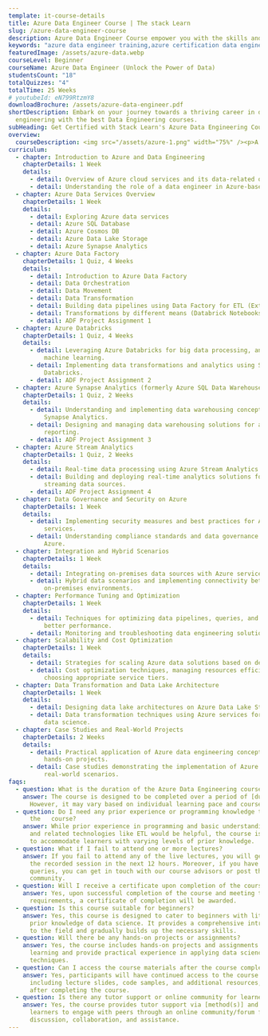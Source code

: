 ```yaml
---
template: it-course-details
title: Azure Data Engineer Course | The stack Learn
slug: /azure-data-engineer-course
description: Azure Data Engineer Course empower you with the skills and expertise needed to excel in the dynamic world of data engineering.
keywords: "azure data engineer training,azure certification data engineer,dp 203 data engineering on microsoft azure,azure data engineer certification dp 203,azure data engineer full course"
featuredImage: /assets/azure-data.webp
courseLevel: Beginner
courseName: Azure Data Engineer (Unlock the Power of Data)
studentsCount: "18"
totalQuizzes: "4"
totalTime: 25 Weeks
# youtubeId: eN799RtzmY8
downloadBrochure: /assets/azure-data-engineer.pdf
shortDescription: Embark on your journey towards a thriving career in data
  engineering with the best Data Engineering courses.
subHeading: Get Certified with Stack Learn's Azure Data Engineering Course Online
overview:
  courseDescription: <img src="/assets/azure-1.png" width="75%" /><p>A data engineer is in charge of making the data integration, transformation and consolidation from different lines of business data and big data sources into one or more structured formats useful for creating predictive, actionable analytics solutions. Stack Learn has a bespoke <b>Azure Data Engineering Course Online</b> that will train you in the skills and knowledge you need to succeed in this role. Whether you are a beginner or already have experience in data engineering, this course covers the basics of the Azure data services and best practice. Enrolling in this course you will get certified with an internationally recognized certification path, ensuring your successful future.</p><p>The quantitative <b>Azure certification</b> is a reflection of your skills and becomes proof that you are one of the best options for various data engineering roles. In this course, you will learn about the data storage, the processing, the security, and the foundation":" all you need to know to become an <b>Azure Data Engineer</b>. As the need for data engineers continues to increase, it has become increasingly important to ensure that you have <b>Azure data engineer skills</b> under your belt to remain competitive in today's job market.</p><p>Our Stack Learn's <b>Azure data engineering course online</b> is a combination of video lectures, practicals, and interactive assignments to appeal to different learning tastes. This way, you learn how to take theoretical knowledge and apply it to practical problems, which boosts your ability to tackle challenges and your technical skills. This is why we regularly update our course content to meet the latest development in data engineering education.</p><h4>Course Content and Structure</h4><img src="/assets/azure-2.jpg" width="75%" /><p>Stack Learn - <b>Azure Data Engineering Course</b> - It covers all the topics of Data Engineering on Azure crustfully. We have a detailed curriculum with in-depth knowledge in Data ingestion, Transformation, Storage, Security Networks, etc. Within each module, they reinforce and add new features that will increase, fluidly, in complexity as you learn.</p><h4>Data Ingestion and Storage</h4><img src="/assets/azure-3.jpg" width="100%" /><p>This course starts with detailed explanations for Data Ingestion Techniques as it covers the ways of importing the data from different sources to Azure. You will get your hands on Azure Data Factory, Azure Databricks, and Azure Stream Analytics, to design data pipelines that provide a seamless, fault-tolerant, data comfort.</p><p>Another essential part of our course is data storage. You will also learn how to use Azure Data Lake Storage, Azure SQL Database and Azure Cosmos DB These are important assets as we scale data and make it available for analysis.</p><h4>Processing and Transformation of Data</h4><p>Then the course moves to data processing and transformation. Azure Databricks and Azure Synapse Analytics for data processing and transformation Whether it be writing intricate data processing scripts or making use of machine learning algorithms to extract meaning from data. Provides practical, hands-on experience through carefully-sized, bite-sized labs and assignments that approximate real-world data engineering tasks.</p><h4>Data Security and Compliance</h4><p>Regardless of the nature of a data engineering role, data security is always a top concern. The <b>Azure Data Engineering Course at Stack Learn</b> prepare you for Security Best Practices in Azure. This will not only help to encrypt data, manage access controls, but also, to become industry complainant. These modules will leave you know how to securely store and ensure the integrity of sensitive data.</p><h4>Certifications and Future Career</h4><p>Getting an <b>Azure certification</b> is a big accomplishment for a data engineer. This course helps you to pass the Microsoft Certified":" Azure Data Engineer Associate exam, an international certification for your knowledge on <b>azure data engineering</b>. The intensive training and hands-on exams require during the certification process means that only the strongest of the strong can.</p><h4>Why Azure Data Engineering Online Training Course?</h4><p>Key Benefits of <b>Azure data engineering course online</b> at Stack Learn are that it gives you the flexibility to study in your desired time and at your pace. This comes in handy for students who are already working and would like to finish their degree along with their job.</p><p>In addition, the format of our <b>online Azure data engineer courses</b> enables you to take advantage of a number of resources like video lectures, virtual labs, and discussion boards. The learning environment on our online platform also encourages you to interact with classmates as well as your instructors; professors, industry leaders, and classmates come from all around the world.</p><h4>Speak, Schedule and Start</h4><p>The <b>Azure Data Engineering Course online</b> at Stack Learn is an excellent investment for anyone looking to advance their career in data engineering. Our comprehensive curriculum, practical approach, and industry-recognized certification make it one of the <b>best Azure data engineer courses in India</b>. Whether you are a beginner or an experienced professional, this course will equip you with the <b>Azure data engineer skills</b> needed to excel in your role. So, contact us now and enroll today with Stack Learn — take the first step towards becoming a <b>certified Azure Data Engineer</b>.</p><h4>Key Highlights</h4><ul><li><svg stroke="currentColor" fill="currentColor" stroke-width="0" viewBox="0 0 1024 1024" class="icon" height="1em" width="1em" xmlns="http://www.w3.org/2000/svg"><path d="M699 353h-46.9c-10.2 0-19.9 4.9-25.9 13.3L469 584.3l-71.2-98.8c-6-8.3-15.6-13.3-25.9-13.3H325c-6.5 0-10.3 7.4-6.5 12.7l124.6 172.8a31.8 31.8 0 0 0 51.7 0l210.6-292c3.9-5.3.1-12.7-6.4-12.7z"></path><path d="M512 64C264.6 64 64 264.6 64 512s200.6 448 448 448 448-200.6 448-448S759.4 64 512 64zm0 820c-205.4 0-372-166.6-372-372s166.6-372 372-372 372 166.6 372 372-166.6 372-372 372z"></path></svg><span>200 Hrs. of Applied Learning</span></li><li><svg stroke="currentColor" fill="currentColor" stroke-width="0" viewBox="0 0 1024 1024" class="icon" height="1em" width="1em" xmlns="http://www.w3.org/2000/svg"><path d="M699 353h-46.9c-10.2 0-19.9 4.9-25.9 13.3L469 584.3l-71.2-98.8c-6-8.3-15.6-13.3-25.9-13.3H325c-6.5 0-10.3 7.4-6.5 12.7l124.6 172.8a31.8 31.8 0 0 0 51.7 0l210.6-292c3.9-5.3.1-12.7-6.4-12.7z"></path><path d="M512 64C264.6 64 64 264.6 64 512s200.6 448 448 448 448-200.6 448-448S759.4 64 512 64zm0 820c-205.4 0-372-166.6-372-372s166.6-372 372-372 372 166.6 372 372-166.6 372-372 372z"></path></svg><span>Designed for Working Professionals &amp; Freshers</span></li><li><svg stroke="currentColor" fill="currentColor" stroke-width="0" viewBox="0 0 1024 1024" class="icon" height="1em" width="1em" xmlns="http://www.w3.org/2000/svg"><path d="M699 353h-46.9c-10.2 0-19.9 4.9-25.9 13.3L469 584.3l-71.2-98.8c-6-8.3-15.6-13.3-25.9-13.3H325c-6.5 0-10.3 7.4-6.5 12.7l124.6 172.8a31.8 31.8 0 0 0 51.7 0l210.6-292c3.9-5.3.1-12.7-6.4-12.7z"></path><path d="M512 64C264.6 64 64 264.6 64 512s200.6 448 448 448 448-200.6 448-448S759.4 64 512 64zm0 820c-205.4 0-372-166.6-372-372s166.6-372 372-372 372 166.6 372 372-166.6 372-372 372z"></path></svg><span>50+ Industry Projects &amp; Case Studies</span></li><li><svg stroke="currentColor" fill="currentColor" stroke-width="0" viewBox="0 0 1024 1024" class="icon" height="1em" width="1em" xmlns="http://www.w3.org/2000/svg"><path d="M699 353h-46.9c-10.2 0-19.9 4.9-25.9 13.3L469 584.3l-71.2-98.8c-6-8.3-15.6-13.3-25.9-13.3H325c-6.5 0-10.3 7.4-6.5 12.7l124.6 172.8a31.8 31.8 0 0 0 51.7 0l210.6-292c3.9-5.3.1-12.7-6.4-12.7z"></path><path d="M512 64C264.6 64 64 264.6 64 512s200.6 448 448 448 448-200.6 448-448S759.4 64 512 64zm0 820c-205.4 0-372-166.6-372-372s166.6-372 372-372 372 166.6 372 372-166.6 372-372 372z"></path></svg><span>Placement Assistance</span></li><li><svg stroke="currentColor" fill="currentColor" stroke-width="0" viewBox="0 0 1024 1024" class="icon" height="1em" width="1em" xmlns="http://www.w3.org/2000/svg"><path d="M699 353h-46.9c-10.2 0-19.9 4.9-25.9 13.3L469 584.3l-71.2-98.8c-6-8.3-15.6-13.3-25.9-13.3H325c-6.5 0-10.3 7.4-6.5 12.7l124.6 172.8a31.8 31.8 0 0 0 51.7 0l210.6-292c3.9-5.3.1-12.7-6.4-12.7z"></path><path d="M512 64C264.6 64 64 264.6 64 512s200.6 448 448 448 448-200.6 448-448S759.4 64 512 64zm0 820c-205.4 0-372-166.6-372-372s166.6-372 372-372 372 166.6 372 372-166.6 372-372 372z"></path></svg><span>LinkedIn Profile Review</span></li><li><svg stroke="currentColor" fill="currentColor" stroke-width="0" viewBox="0 0 1024 1024" class="icon" height="1em" width="1em" xmlns="http://www.w3.org/2000/svg"><path d="M699 353h-46.9c-10.2 0-19.9 4.9-25.9 13.3L469 584.3l-71.2-98.8c-6-8.3-15.6-13.3-25.9-13.3H325c-6.5 0-10.3 7.4-6.5 12.7l124.6 172.8a31.8 31.8 0 0 0 51.7 0l210.6-292c3.9-5.3.1-12.7-6.4-12.7z"></path><path d="M512 64C264.6 64 64 264.6 64 512s200.6 448 448 448 448-200.6 448-448S759.4 64 512 64zm0 820c-205.4 0-372-166.6-372-372s166.6-372 372-372 372 166.6 372 372-166.6 372-372 372z"></path></svg><span>1:1 Mock Interview</span></li><li><svg stroke="currentColor" fill="currentColor" stroke-width="0" viewBox="0 0 1024 1024" class="icon" height="1em" width="1em" xmlns="http://www.w3.org/2000/svg"><path d="M699 353h-46.9c-10.2 0-19.9 4.9-25.9 13.3L469 584.3l-71.2-98.8c-6-8.3-15.6-13.3-25.9-13.3H325c-6.5 0-10.3 7.4-6.5 12.7l124.6 172.8a31.8 31.8 0 0 0 51.7 0l210.6-292c3.9-5.3.1-12.7-6.4-12.7z"></path><path d="M512 64C264.6 64 64 264.6 64 512s200.6 448 448 448 448-200.6 448-448S759.4 64 512 64zm0 820c-205.4 0-372-166.6-372-372s166.6-372 372-372 372 166.6 372 372-166.6 372-372 372z"></path></svg><span>100+ Live sessions across 7 months</span></li><li><svg stroke="currentColor" fill="currentColor" stroke-width="0" viewBox="0 0 1024 1024" class="icon" height="1em" width="1em" xmlns="http://www.w3.org/2000/svg"><path d="M699 353h-46.9c-10.2 0-19.9 4.9-25.9 13.3L469 584.3l-71.2-98.8c-6-8.3-15.6-13.3-25.9-13.3H325c-6.5 0-10.3 7.4-6.5 12.7l124.6 172.8a31.8 31.8 0 0 0 51.7 0l210.6-292c3.9-5.3.1-12.7-6.4-12.7z"></path><path d="M512 64C264.6 64 64 264.6 64 512s200.6 448 448 448 448-200.6 448-448S759.4 64 512 64zm0 820c-205.4 0-372-166.6-372-372s166.6-372 372-372 372 166.6 372 372-166.6 372-372 372z"></path></svg><span>One-on-One with Industry Mentors</span></li><li><svg stroke="currentColor" fill="currentColor" stroke-width="0" viewBox="0 0 1024 1024" class="icon" height="1em" width="1em" xmlns="http://www.w3.org/2000/svg"><path d="M699 353h-46.9c-10.2 0-19.9 4.9-25.9 13.3L469 584.3l-71.2-98.8c-6-8.3-15.6-13.3-25.9-13.3H325c-6.5 0-10.3 7.4-6.5 12.7l124.6 172.8a31.8 31.8 0 0 0 51.7 0l210.6-292c3.9-5.3.1-12.7-6.4-12.7z"></path><path d="M512 64C264.6 64 64 264.6 64 512s200.6 448 448 448 448-200.6 448-448S759.4 64 512 64zm0 820c-205.4 0-372-166.6-372-372s166.6-372 372-372 372 166.6 372 372-166.6 372-372 372z"></path></svg><span>Resume Preparation</span></li><li><svg stroke="currentColor" fill="currentColor" stroke-width="0" viewBox="0 0 1024 1024" class="icon" height="1em" width="1em" xmlns="http://www.w3.org/2000/svg"><path d="M699 353h-46.9c-10.2 0-19.9 4.9-25.9 13.3L469 584.3l-71.2-98.8c-6-8.3-15.6-13.3-25.9-13.3H325c-6.5 0-10.3 7.4-6.5 12.7l124.6 172.8a31.8 31.8 0 0 0 51.7 0l210.6-292c3.9-5.3.1-12.7-6.4-12.7z"></path><path d="M512 64C264.6 64 64 264.6 64 512s200.6 448 448 448 448-200.6 448-448S759.4 64 512 64zm0 820c-205.4 0-372-166.6-372-372s166.6-372 372-372 372 166.6 372 372-166.6 372-372 372z"></path></svg><span>24*7 Support</span></li><li><svg stroke="currentColor" fill="currentColor" stroke-width="0" viewBox="0 0 1024 1024" class="icon" height="1em" width="1em" xmlns="http://www.w3.org/2000/svg"><path d="M699 353h-46.9c-10.2 0-19.9 4.9-25.9 13.3L469 584.3l-71.2-98.8c-6-8.3-15.6-13.3-25.9-13.3H325c-6.5 0-10.3 7.4-6.5 12.7l124.6 172.8a31.8 31.8 0 0 0 51.7 0l210.6-292c3.9-5.3.1-12.7-6.4-12.7z"></path><path d="M512 64C264.6 64 64 264.6 64 512s200.6 448 448 448 448-200.6 448-448S759.4 64 512 64zm0 820c-205.4 0-372-166.6-372-372s166.6-372 372-372 372 166.6 372 372-166.6 372-372 372z"></path></svg><span>No Cost EMI Option</span></li></ul><h4>Who can apply for this course</h4><ul><li><svg stroke="currentColor" fill="currentColor" stroke-width="0" viewBox="0 0 1024 1024" class="icon" height="1em" width="1em" xmlns="http://www.w3.org/2000/svg"><path d="M699 353h-46.9c-10.2 0-19.9 4.9-25.9 13.3L469 584.3l-71.2-98.8c-6-8.3-15.6-13.3-25.9-13.3H325c-6.5 0-10.3 7.4-6.5 12.7l124.6 172.8a31.8 31.8 0 0 0 51.7 0l210.6-292c3.9-5.3.1-12.7-6.4-12.7z"></path><path d="M512 64C264.6 64 64 264.6 64 512s200.6 448 448 448 448-200.6 448-448S759.4 64 512 64zm0 820c-205.4 0-372-166.6-372-372s166.6-372 372-372 372 166.6 372 372-166.6 372-372 372z"></path></svg><span>Individuals with a bachelor’s degree and a keen interest to learn AI and Data Science</span></li><li><svg stroke="currentColor" fill="currentColor" stroke-width="0" viewBox="0 0 1024 1024" class="icon" height="1em" width="1em" xmlns="http://www.w3.org/2000/svg"><path d="M699 353h-46.9c-10.2 0-19.9 4.9-25.9 13.3L469 584.3l-71.2-98.8c-6-8.3-15.6-13.3-25.9-13.3H325c-6.5 0-10.3 7.4-6.5 12.7l124.6 172.8a31.8 31.8 0 0 0 51.7 0l210.6-292c3.9-5.3.1-12.7-6.4-12.7z"></path><path d="M512 64C264.6 64 64 264.6 64 512s200.6 448 448 448 448-200.6 448-448S759.4 64 512 64zm0 820c-205.4 0-372-166.6-372-372s166.6-372 372-372 372 166.6 372 372-166.6 372-372 372z"></path></svg><span>IT professionals looking for a career transition as Data Scientists and Artificial Intelligence Engineers</span></li><li><svg stroke="currentColor" fill="currentColor" stroke-width="0" viewBox="0 0 1024 1024" class="icon" height="1em" width="1em" xmlns="http://www.w3.org/2000/svg"><path d="M699 353h-46.9c-10.2 0-19.9 4.9-25.9 13.3L469 584.3l-71.2-98.8c-6-8.3-15.6-13.3-25.9-13.3H325c-6.5 0-10.3 7.4-6.5 12.7l124.6 172.8a31.8 31.8 0 0 0 51.7 0l210.6-292c3.9-5.3.1-12.7-6.4-12.7z"></path><path d="M512 64C264.6 64 64 264.6 64 512s200.6 448 448 448 448-200.6 448-448S759.4 64 512 64zm0 820c-205.4 0-372-166.6-372-372s166.6-372 372-372 372 166.6 372 372-166.6 372-372 372z"></path></svg><span>Professionals aiming to move ahead in their IT career.</span></li><li><svg stroke="currentColor" fill="currentColor" stroke-width="0" viewBox="0 0 1024 1024" class="icon" height="1em" width="1em" xmlns="http://www.w3.org/2000/svg"><path d="M699 353h-46.9c-10.2 0-19.9 4.9-25.9 13.3L469 584.3l-71.2-98.8c-6-8.3-15.6-13.3-25.9-13.3H325c-6.5 0-10.3 7.4-6.5 12.7l124.6 172.8a31.8 31.8 0 0 0 51.7 0l210.6-292c3.9-5.3.1-12.7-6.4-12.7z"></path><path d="M512 64C264.6 64 64 264.6 64 512s200.6 448 448 448 448-200.6 448-448S759.4 64 512 64zm0 820c-205.4 0-372-166.6-372-372s166.6-372 372-372 372 166.6 372 372-166.6 372-372 372z"></path></svg><span>Artificial Intelligence and Business Intelligence professionals</span></li><li><svg stroke="currentColor" fill="currentColor" stroke-width="0" viewBox="0 0 1024 1024" class="icon" height="1em" width="1em" xmlns="http://www.w3.org/2000/svg"><path d="M699 353h-46.9c-10.2 0-19.9 4.9-25.9 13.3L469 584.3l-71.2-98.8c-6-8.3-15.6-13.3-25.9-13.3H325c-6.5 0-10.3 7.4-6.5 12.7l124.6 172.8a31.8 31.8 0 0 0 51.7 0l210.6-292c3.9-5.3.1-12.7-6.4-12.7z"></path><path d="M512 64C264.6 64 64 264.6 64 512s200.6 448 448 448 448-200.6 448-448S759.4 64 512 64zm0 820c-205.4 0-372-166.6-372-372s166.6-372 372-372 372 166.6 372 372-166.6 372-372 372z"></path></svg><span>Developers and Project Managers</span></li><li><svg stroke="currentColor" fill="currentColor" stroke-width="0" viewBox="0 0 1024 1024" class="icon" height="1em" width="1em" xmlns="http://www.w3.org/2000/svg"><path d="M699 353h-46.9c-10.2 0-19.9 4.9-25.9 13.3L469 584.3l-71.2-98.8c-6-8.3-15.6-13.3-25.9-13.3H325c-6.5 0-10.3 7.4-6.5 12.7l124.6 172.8a31.8 31.8 0 0 0 51.7 0l210.6-292c3.9-5.3.1-12.7-6.4-12.7z"></path><path d="M512 64C264.6 64 64 264.6 64 512s200.6 448 448 448 448-200.6 448-448S759.4 64 512 64zm0 820c-205.4 0-372-166.6-372-372s166.6-372 372-372 372 166.6 372 372-166.6 372-372 372z"></path></svg><span>Freshers who aspire to build their career in the field of Artificial Intelligence and Data Science.</span></li><li><svg stroke="currentColor" fill="currentColor" stroke-width="0" viewBox="0 0 1024 1024" class="icon" height="1em" width="1em" xmlns="http://www.w3.org/2000/svg"><path d="M699 353h-46.9c-10.2 0-19.9 4.9-25.9 13.3L469 584.3l-71.2-98.8c-6-8.3-15.6-13.3-25.9-13.3H325c-6.5 0-10.3 7.4-6.5 12.7l124.6 172.8a31.8 31.8 0 0 0 51.7 0l210.6-292c3.9-5.3.1-12.7-6.4-12.7z"></path><path d="M512 64C264.6 64 64 264.6 64 512s200.6 448 448 448 448-200.6 448-448S759.4 64 512 64zm0 820c-205.4 0-372-166.6-372-372s166.6-372 372-372 372 166.6 372 372-166.6 372-372 372z"></path></svg><span>ETL Developers/Architect who wanted to excel their professional growth in cloud environment.</span></li></ul><h4>Where will your career Take off?</h4><p>Upon completing our Data Science course, you will acquire the skills required for various roles in the industry, including but not limited to:</p><ul><li><svg stroke="currentColor" fill="currentColor" stroke-width="0" viewBox="0 0 1024 1024" class="icon" height="1em" width="1em" xmlns="http://www.w3.org/2000/svg"><path d="M699 353h-46.9c-10.2 0-19.9 4.9-25.9 13.3L469 584.3l-71.2-98.8c-6-8.3-15.6-13.3-25.9-13.3H325c-6.5 0-10.3 7.4-6.5 12.7l124.6 172.8a31.8 31.8 0 0 0 51.7 0l210.6-292c3.9-5.3.1-12.7-6.4-12.7z"></path><path d="M512 64C264.6 64 64 264.6 64 512s200.6 448 448 448 448-200.6 448-448S759.4 64 512 64zm0 820c-205.4 0-372-166.6-372-372s166.6-372 372-372 372 166.6 372 372-166.6 372-372 372z"></path></svg><span>Data Scientist</span></li><li><svg stroke="currentColor" fill="currentColor" stroke-width="0" viewBox="0 0 1024 1024" class="icon" height="1em" width="1em" xmlns="http://www.w3.org/2000/svg"><path d="M699 353h-46.9c-10.2 0-19.9 4.9-25.9 13.3L469 584.3l-71.2-98.8c-6-8.3-15.6-13.3-25.9-13.3H325c-6.5 0-10.3 7.4-6.5 12.7l124.6 172.8a31.8 31.8 0 0 0 51.7 0l210.6-292c3.9-5.3.1-12.7-6.4-12.7z"></path><path d="M512 64C264.6 64 64 264.6 64 512s200.6 448 448 448 448-200.6 448-448S759.4 64 512 64zm0 820c-205.4 0-372-166.6-372-372s166.6-372 372-372 372 166.6 372 372-166.6 372-372 372z"></path></svg><span>Data Analyst</span></li><li><svg stroke="currentColor" fill="currentColor" stroke-width="0" viewBox="0 0 1024 1024" class="icon" height="1em" width="1em" xmlns="http://www.w3.org/2000/svg"><path d="M699 353h-46.9c-10.2 0-19.9 4.9-25.9 13.3L469 584.3l-71.2-98.8c-6-8.3-15.6-13.3-25.9-13.3H325c-6.5 0-10.3 7.4-6.5 12.7l124.6 172.8a31.8 31.8 0 0 0 51.7 0l210.6-292c3.9-5.3.1-12.7-6.4-12.7z"></path><path d="M512 64C264.6 64 64 264.6 64 512s200.6 448 448 448 448-200.6 448-448S759.4 64 512 64zm0 820c-205.4 0-372-166.6-372-372s166.6-372 372-372 372 166.6 372 372-166.6 372-372 372z"></path></svg><span>Business Analyst</span></li><li><svg stroke="currentColor" fill="currentColor" stroke-width="0" viewBox="0 0 1024 1024" class="icon" height="1em" width="1em" xmlns="http://www.w3.org/2000/svg"><path d="M699 353h-46.9c-10.2 0-19.9 4.9-25.9 13.3L469 584.3l-71.2-98.8c-6-8.3-15.6-13.3-25.9-13.3H325c-6.5 0-10.3 7.4-6.5 12.7l124.6 172.8a31.8 31.8 0 0 0 51.7 0l210.6-292c3.9-5.3.1-12.7-6.4-12.7z"></path><path d="M512 64C264.6 64 64 264.6 64 512s200.6 448 448 448 448-200.6 448-448S759.4 64 512 64zm0 820c-205.4 0-372-166.6-372-372s166.6-372 372-372 372 166.6 372 372-166.6 372-372 372z"></path></svg><span>Data Engineer</span></li><li><svg stroke="currentColor" fill="currentColor" stroke-width="0" viewBox="0 0 1024 1024" class="icon" height="1em" width="1em" xmlns="http://www.w3.org/2000/svg"><path d="M699 353h-46.9c-10.2 0-19.9 4.9-25.9 13.3L469 584.3l-71.2-98.8c-6-8.3-15.6-13.3-25.9-13.3H325c-6.5 0-10.3 7.4-6.5 12.7l124.6 172.8a31.8 31.8 0 0 0 51.7 0l210.6-292c3.9-5.3.1-12.7-6.4-12.7z"></path><path d="M512 64C264.6 64 64 264.6 64 512s200.6 448 448 448 448-200.6 448-448S759.4 64 512 64zm0 820c-205.4 0-372-166.6-372-372s166.6-372 372-372 372 166.6 372 372-166.6 372-372 372z"></path></svg><span>AI Researcher</span></li><li><svg stroke="currentColor" fill="currentColor" stroke-width="0" viewBox="0 0 1024 1024" class="icon" height="1em" width="1em" xmlns="http://www.w3.org/2000/svg"><path d="M699 353h-46.9c-10.2 0-19.9 4.9-25.9 13.3L469 584.3l-71.2-98.8c-6-8.3-15.6-13.3-25.9-13.3H325c-6.5 0-10.3 7.4-6.5 12.7l124.6 172.8a31.8 31.8 0 0 0 51.7 0l210.6-292c3.9-5.3.1-12.7-6.4-12.7z"></path><path d="M512 64C264.6 64 64 264.6 64 512s200.6 448 448 448 448-200.6 448-448S759.4 64 512 64zm0 820c-205.4 0-372-166.6-372-372s166.6-372 372-372 372 166.6 372 372-166.6 372-372 372z"></path></svg><span>Data Consultant</span></li></ul>
curriculum:
  - chapter: Introduction to Azure and Data Engineering
    chapterDetails: 1 Week
    details:
      - detail: Overview of Azure cloud services and its data-related offerings.
      - detail: Understanding the role of a data engineer in Azure-based environments.
  - chapter: Azure Data Services Overview
    chapterDetails: 1 Week
    details:
      - detail: Exploring Azure data services
      - detail: Azure SQL Database
      - detail: Azure Cosmos DB
      - detail: Azure Data Lake Storage
      - detail: Azure Synapse Analytics
  - chapter: Azure Data Factory
    chapterDetails: 1 Quiz, 4 Weeks
    details:
      - detail: Introduction to Azure Data Factory 
      - detail: Data Orchestration
      - detail: Data Movement
      - detail: Data Transformation
      - detail: Building data pipelines using Data Factory for ETL (Extract, Transform, Load) processes.
      - detail: Transformations by different means (Databrick Notebooks..etc)
      - detail: ADF Project Assignment 1
  - chapter: Azure Databricks
    chapterDetails: 1 Quiz, 4 Weeks
    details:
      - detail: Leveraging Azure Databricks for big data processing, analytics, and
          machine learning.
      - detail: Implementing data transformations and analytics using Spark on Azure
          Databricks.
      - detail: ADF Project Assignment 2
  - chapter: Azure Synapse Analytics (formerly Azure SQL Data Warehouse)
    chapterDetails: 1 Quiz, 2 Weeks
    details:
      - detail: Understanding and implementing data warehousing concepts on Azure
          Synapse Analytics.
      - detail: Designing and managing data warehousing solutions for analytics and
          reporting.
      - detail: ADF Project Assignment 3
  - chapter: Azure Stream Analytics
    chapterDetails: 1 Quiz, 2 Weeks
    details:
      - detail: Real-time data processing using Azure Stream Analytics.
      - detail: Building and deploying real-time analytics solutions for IoT and other
          streaming data sources.
      - detail: ADF Project Assignment 4
  - chapter: Data Governance and Security on Azure
    chapterDetails: 1 Week
    details:
      - detail: Implementing security measures and best practices for Azure data
          services.
      - detail: Understanding compliance standards and data governance frameworks on
          Azure.
  - chapter: Integration and Hybrid Scenarios
    chapterDetails: 1 Week
    details:
      - detail: Integrating on-premises data sources with Azure services.
      - detail: Hybrid data scenarios and implementing connectivity between cloud and
          on-premises environments.
  - chapter: Performance Tuning and Optimization
    chapterDetails: 1 Week
    details:
      - detail: Techniques for optimizing data pipelines, queries, and storage for
          better performance.
      - detail: Monitoring and troubleshooting data engineering solutions on Azure.
  - chapter: Scalability and Cost Optimization
    chapterDetails: 1 Week
    details:
      - detail: Strategies for scaling Azure data solutions based on demand.
      - detail: Cost optimization techniques, managing resources efficiently, and
          choosing appropriate service tiers.
  - chapter: Data Transformation and Data Lake Architecture
    chapterDetails: 1 Week
    details:
      - detail: Designing data lake architectures on Azure Data Lake Storage.
      - detail: Data transformation techniques using Azure services for analytics and
          data science.
  - chapter: Case Studies and Real-World Projects
    chapterDetails: 2 Weeks
    details:
      - detail: Practical application of Azure data engineering concepts through
          hands-on projects.
      - detail: Case studies demonstrating the implementation of Azure data solutions in
          real-world scenarios.
faqs:
  - question: What is the duration of the Azure Data Engineering course?
    answer: The course is designed to be completed over a period of [duration].
      However, it may vary based on individual learning pace and course format.
  - question: Do I need any prior experience or programming knowledge to enroll in
      the   course?
    answer: While prior experience in programming and basic understanding of data
      and related technologies like ETL would be helpful, the course is designed
      to accommodate learners with varying levels of prior knowledge.
  - question: What if I fail to attend one or more lectures?
    answer: If you fail to attend any of the live lectures, you will get a copy of
      the recorded session in the next 12 hours. Moreover, if you have any other
      queries, you can get in touch with our course advisors or post them on our
      community.
  - question: Will I receive a certificate upon completion of the course?
    answer: Yes, upon successful completion of the course and meeting the
      requirements, a certificate of completion will be awarded.
  - question: Is this course suitable for beginners?
    answer: Yes, this course is designed to cater to beginners with little to no
      prior knowledge of data science. It provides a comprehensive introduction
      to the field and gradually builds up the necessary skills.
  - question: Will there be any hands-on projects or assignments?
    answer: Yes, the course includes hands-on projects and assignments to reinforce
      learning and provide practical experience in applying data science
      techniques.
  - question: Can I access the course materials after the course completion?
    answer: Yes, participants will have continued access to the course materials,
      including lecture slides, code samples, and additional resources, even
      after completing the course.
  - question: Is there any tutor support or online community for learners?
    answer: Yes, the course provides tutor support via [method(s)] and encourages
      learners to engage with peers through an online community/forum for
      discussion, collaboration, and assistance.
---
```

